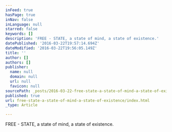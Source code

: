 ```yaml
---
inFeed: true
hasPage: true
inNav: false
inLanguage: null
starred: false
keywords: []
description: 'FREE - STATE, a state of mind, a state of existence.'
datePublished: '2016-03-22T19:57:14.694Z'
dateModified: '2016-03-22T19:56:05.149Z'
title: ''
author: []
authors: []
publisher:
  name: null
  domain: null
  url: null
  favicon: null
sourcePath: _posts/2016-03-22-free-state-a-state-of-mind-a-state-of-existence.md
published: true
url: free-state-a-state-of-mind-a-state-of-existence/index.html
_type: Article

---
```

FREE - STATE, a state of mind, a state of existence.